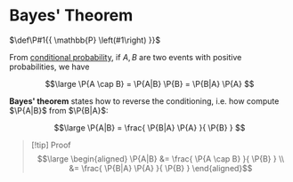 # Bayes' Theorem

$\def\P#1{{ \mathbb{P} \left(#1\right) }}$

From [conditional probability](/Probability/Discrete%20Probability/Conditional%20Probability.md), if $A,B$ are two events with positive probabilities, we have

$$\large
	\P{A \cap B} = \P{A|B} \P{B} = \P{B|A} \P{A}
$$

**Bayes' theorem** states how to reverse the conditioning, i.e. how compute $\P{A|B}$ from $\P{B|A}$:

$$\large
	\P{A|B} = \frac{ \P{B|A} \P{A} }{ \P{B} }
$$

> [!tip] Proof
> $$\large \begin{aligned}
> 	\P{A|B} &= \frac{ \P{A \cap B} }{ \P{B} } \\
> 	&= \frac{ \P{B|A} \P{A} }{ \P{B} }
> \end{aligned}$$
